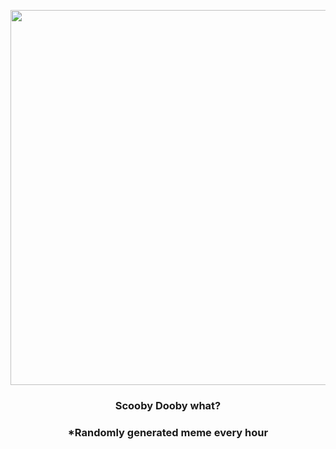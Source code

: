 <p align="center">
        <img src="https://i.redd.it/qchviorfxuz81.jpg" width="600" height="600">
        </p>
        <h3 align="center">Scooby Dooby what?</h3>
        <h3 align="center">*Randomly generated meme every hour</h3>
    